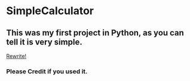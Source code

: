 # SimpleCalculator
## This was my first project in Python, as you can tell it is very simple.
[Rewrite!](https://github.com/Peter2469/SimpleCalculatorRewrite)
### Please Credit if you used it.
